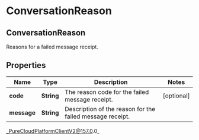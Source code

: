# ConversationReason

## ConversationReason
Reasons for a failed message receipt.

## Properties

|Name | Type | Description | Notes|
|------------ | ------------- | ------------- | -------------|
| **code** | **String** | The reason code for the failed message receipt. | [optional] |
| **message** | **String** | Description of the reason for the failed message receipt. | |



_PureCloudPlatformClientV2@157.0.0_
